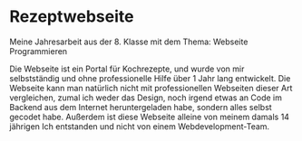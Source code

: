 # Rezeptwebseite

Meine Jahresarbeit aus der 8. Klasse mit dem Thema: Webseite Programmieren

Die Webseite ist ein Portal für Kochrezepte, und wurde von mir selbstständig
und ohne professionelle Hilfe über 1 Jahr lang entwickelt. Die Webseite kann
man natürlich nicht mit professionellen Webseiten dieser Art vergleichen,
zumal ich weder das Design, noch irgend etwas an Code im Backend aus dem
Internet heruntergeladen habe, sondern alles selbst gecodet habe. Außerdem
ist diese Webseite alleine von meinem damals 14 jährigen Ich entstanden und
nicht von einem Webdevelopment-Team.
